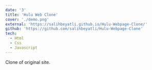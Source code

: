 ```yaml
---
date: '3'
title: 'Hulu Web Clone'
cover: './demo.png'
external: 'https://salihbeyatli.github.io/Hulu-Webpage-Clone/'
github: 'https://github.com/salihbeyatli/Hulu-Webpage-Clone'
tech:
  - Html
  - Css
  - Javascript
---
```


Clone of original site.
